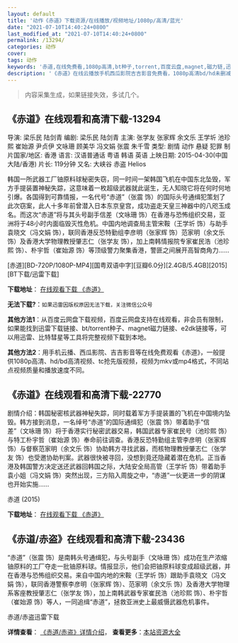 ```yaml
---
layout: default
title: '动作《赤道》下载资源/在线播放/视频地址/1080p/高清/蓝光'
date: "2021-07-10T14:40:24+0800"
last_modified_at: "2021-07-10T14:40:24+0800"
permalink: /13294/
categories: 动作
cover:
tags: 动作
keywords: '赤道,在线免费看,1080p高清,bt种子,torrent,百度云盘,magnet,磁力链,迅雷下载资源'
description: '《赤道》在线云播放手机西瓜影院吉吉影音免费看，1080p高清bd/hd未删减完整版和tc抢先枪版，mkv/mp4格式，附带bt/torrent种子、magnet/磁力链、百度云盘、网盘资源迅雷下载链接'
---
```


>内容采集生成，如果链接失效，多试几个。


## 《赤道》在线观看和高清下载-13294

导演: 梁乐民 陆剑青 编剧: 梁乐民 陆剑青 主演: 张学友 张家辉 余文乐 王学圻 池珍熙 崔始源 尹贞伊 文咏珊 顾美华 冯文娟 张震 朱千雪 类型: 剧情 动作 悬疑 犯罪 制片国家/地区: 香港 语言: 汉语普通话 粤语 韩语 英语 上映日期: 2015-04-30(中国大陆/香港) 片长: 119分钟 又名: 大峡谷 赤盗 Helios

韩国一所武器工厂铀原料球秘密失窃，同一时间一架韩国飞机在中国东北坠毁，军方手提装置神秘失踪，这意味着一枚超级武器就此诞生，无人知晓它将在何时何地引爆。各国得到可靠情报，一名代号“赤道”（张震 饰）的国际头号通缉犯策划了此次窃案，此人十多年前曾潜入日本东京皇宫，成功盗走天皇三神器中的八咫玉成名。而这次“赤道”将与其头号副手信差（文咏珊 饰）在香港与恐怖组织交易，亚洲将于48小时内面临毁灭性危机。中国内地调查局主管宋鞍（王学圻 饰）与助手袁晓文（冯文娟 饰），联同香港反恐特勤组李彦明（张家辉 饰）范家明（余文乐 饰）及香港大学物理教授肇志仁（张学友 饰），加上南韩情报院专家崔民浩（池珍熙 饰）、朴宇哲（崔始源 饰）等顶级警力聚集香港，警匪之间展开高智商角力……


[赤道][BD-720P/1080P-MP4][国粤双语中字][豆瓣6.0分][2.4GB/5.4GB][2015][BT下载/迅雷下载]

**下载地址**： [在线观看下载 《赤道》](https://www.btdx8.com/torrent/helios_2015.html) 


**无法下载?**：`如果迅雷因版权原因无法下载，关注微信公众号 `

**其他方法1**：从百度云网盘下载视频，百度云网盘支持在线观看，非会员有限制，如果能找到迅雷下载链接、bt/torrent种子、magnet磁力链接、e2dk链接等，可以用迅雷、比特彗星等工具将完整视频下载到本地。

**其他方法2**：用手机云播、西瓜影院、吉吉影音等在线免费观看《赤道》，一般提供1080p高清、hd/bd高清视频、tc抢先版视频，视频为mkv或mp4格式，不同站点视频质量和播放速度不同。


## 《赤道》在线观看和高清下载-22770

剧情介绍：韩国秘密核武器神秘失踪，同时载着军方手提装置的飞机在中国境内坠毁。韩方接到消息，一名绰号“赤道”的国际通缉犯（张震 饰）带着助手“信差”（文咏珊 饰）将于香港实行秘密武器交易，韩国武器专家崔民号（池珍熙 饰）与特工朴宇哲（崔始源 饰）奉命前往调查。香港反恐特勤组主管李彦明（张家辉 饰）与督察范家明（余文乐 饰）协助韩方寻找武器，而核物理教授肇志仁（张学友 饰）也受邀协助判案。武器很快被寻回，没想到竟还隐藏着潜在危机。正当香港及韩国警方决定送还武器回韩国之际，大陆安全局高管（王学圻 饰）带着助手袁小姐（冯文娟 饰）突然出现，三方陷入周旋之中，“赤道”一伙更进一步的阴谋也开始实施……


赤道 (2015)

**下载地址**： [在线观看下载 《赤道》](https://www.btbtdy.me/btdy/dy268.html) 


## 《赤道/赤盗》在线观看和高清下载-23436

“赤道”（张震 饰）是南韩头号通缉犯，与头号副手（文咏珊 饰）成功在生产浓缩铀原料的工厂夺走一批铀原料球。情报显示，他们会把铀原料球变成超级武器，并在香港与恐怖组织交易。来自中国内地的宋鞍（王学圻 饰）跟助手袁晓文（冯文娟 饰），联同香港警察李彦明（张家辉 饰）、范家明（余文乐 饰）及香港大学物理系客座教授肇志仁（张学友 饰），加上南韩武器专家崔民浩（池珍熙 饰）、朴宇哲（崔始源 饰）等人，一同追缉&ldquo;赤道”，拯救亚洲史上最威慑武器危机事件。<!---剧情end--->


赤道/赤盗迅雷下载

**详情查看**： [《赤道/赤盗》详情介绍](/movie/23436/)， **查看更多**：[本站资源大全](/movie/t/all/)

